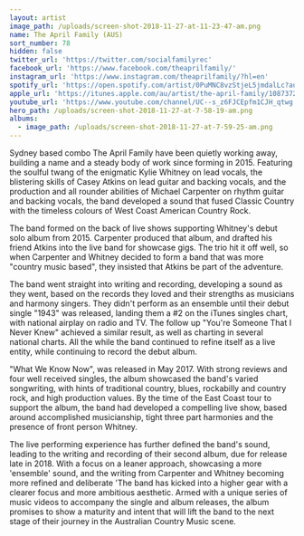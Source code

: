 ```yaml
---
layout: artist
image_path: /uploads/screen-shot-2018-11-27-at-11-23-47-am.png
name: The April Family (AUS)
sort_number: 78
hidden: false
twitter_url: 'https://twitter.com/socialfamilyrec'
facebook_url: 'https://www.facebook.com/theaprilfamily/'
instagram_url: 'https://www.instagram.com/theaprilfamily/?hl=en'
spotify_url: 'https://open.spotify.com/artist/0PuMNC8vzStjeL5jmdalLc?autoplay=true&v=A'
apple_url: 'https://itunes.apple.com/au/artist/the-april-family/1087372905'
youtube_url: 'https://www.youtube.com/channel/UC--s_z6FJCEpfm1CJH_qtwg'
hero_path: /uploads/screen-shot-2018-11-27-at-7-58-19-am.png
albums:
  - image_path: /uploads/screen-shot-2018-11-27-at-7-59-25-am.png
---
```


Sydney based combo The April Family have been quietly working away, building a name and a steady body of work since forming in 2015. Featuring the soulful twang of the enigmatic Kylie Whitney on lead vocals, the blistering skills of Casey Atkins on lead guitar and backing vocals, and the production and all rounder abilities of Michael Carpenter on rhythm guitar and backing vocals, the band developed a sound that fused Classic Country with the timeless colours of West Coast American Country Rock.

The band formed on the back of live shows supporting Whitney's debut solo album from 2015. Carpenter produced that album, and drafted his friend Atkins into the live band for showcase gigs. The trio hit it off well, so when Carpenter and Whitney decided to form a band that was more "country music based", they insisted that Atkins be part of the adventure.

The band went straight into writing and recording, developing a sound as they went, based on the records they loved and their strengths as musicians and harmony singers. They didn't perform as an ensemble until their debut single "1943" was released, landing them a #2 on the iTunes singles chart, with national airplay on radio and TV. The follow up "You're Someone That I Never Knew" achieved a similar result, as well as charting in several national charts. All the while the band continued to refine itself as a live entity, while continuing to record the debut album.

"What We Know Now", was released in May 2017. With strong reviews and four well received singles, the album showcased the band's varied songwriting, with hints of traditional country, blues, rockabilly and country rock, and high production values. By the time of the East Coast tour to support the album, the band had developed a compelling live show, based around accomplished musicianship, tight three part harmonies and the presence of front person Whitney.

The live performing experience has further defined the band's sound, leading to the writing and recording of their second album, due for release late in 2018. With a focus on a leaner approach, showcasing a more 'ensemble' sound, and the writing from Carpenter and Whitney becoming more refined and deliberate 'The band has kicked into a higher gear with a clearer focus and more ambitious aesthetic. Armed with a unique series of music videos to accompany the single and album releases, the album promises to show a maturity and intent that will lift the band to the next stage of their journey in the Australian Country Music scene.